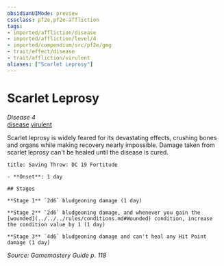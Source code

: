 ```yaml
---
obsidianUIMode: preview
cssclass: pf2e,pf2e-affliction
tags:
- imported/affliction/disease
- imported/affliction/level/4
- imported/compendium/src/pf2e/gmg
- trait/effect/disease
- trait/affliction/virulent
aliases: ["Scarlet Leprosy"]
---
```

# Scarlet Leprosy
*Disease 4*  
[disease](rules/traits/disease.md)  [virulent](virulent.md)  

Scarlet leprosy is widely feared for its devastating effects, crushing bones and organs while making recovery nearly impossible. Damage taken from scarlet leprosy can't be healed until the disease is cured.

```ad-inline-affliction
title: Saving Throw: DC 19 Fortitude

- **Onset**: 1 day

## Stages

**Stage 1** `2d6` bludgeoning damage (1 day)

**Stage 2** `2d6` bludgeoning damage, and whenever you gain the [wounded](../../../rules/conditions.md#Wounded) condition, increase the condition value by 1 (1 day)

**Stage 3** `4d6` bludgeoning damage and can't heal any Hit Point damage (1 day)
```

*Source: Gamemastery Guide p. 118*
